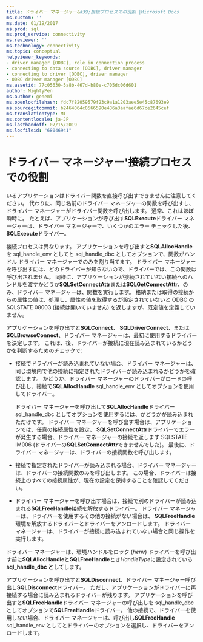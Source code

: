 ```yaml
---
title: ドライバー マネージャー&#39;接続プロセスでの役割 |Microsoft Docs
ms.custom: ''
ms.date: 01/19/2017
ms.prod: sql
ms.prod_service: connectivity
ms.reviewer: ''
ms.technology: connectivity
ms.topic: conceptual
helpviewer_keywords:
- driver manager [ODBC], role in connection process
- connecting to data source [ODBC], driver manager
- connecting to driver [ODBC], driver manager
- ODBC driver manager [ODBC]
ms.assetid: 77c05630-5a8b-467d-b80e-c705dc06d601
author: MightyPen
ms.author: genemi
ms.openlocfilehash: fdc7f82059579f23c9a1a1203aee5e45c87693e9
ms.sourcegitcommit: b2464064c0566590e486a3aafae6d67ce2645cef
ms.translationtype: MT
ms.contentlocale: ja-JP
ms.lasthandoff: 07/15/2019
ms.locfileid: "68046941"
---
```

# <a name="driver-manager39s-role-in-the-connection-process"></a>ドライバー マネージャー&#39;接続プロセスでの役割
いるアプリケーションはドライバー関数を直接呼び出すできませんに注意してください。 代わりに、同じ名前のドライバー マネージャーの関数を呼び出すし、ドライバー マネージャーがドライバー関数を呼び出します。 通常、これはほぼ瞬時に。 たとえば、アプリケーションが呼び出す**SQLExecute**ドライバー マネージャーは、ドライバー マネージャーで、いくつかのエラー チェックした後、 **SQLExecute**ドライバー。  
  
 接続プロセスは異なります。 アプリケーションを呼び出すと**SQLAllocHandle**を sql_handle_env としてと sql_handle_dbc としてオプションで、関数がハンドル ドライバー マネージャーでのみを割り当てます。 ドライバー マネージャーを呼び出すには、どのドライバーが知らないので、ドライバーでは、この関数は呼び出されません。 同様に、アプリケーションが接続されていない接続へのハンドルを渡すかどうか**SQLSetConnectAttr**または**SQLGetConnectAttr**、のみ、ドライバー マネージャーは、関数を実行します。 格納または取得の接続からの属性の値は、処理し、属性の値を取得するが設定されていないと ODBC の SQLSTATE 08003 (接続は開いていません) を返しますが、既定値を定義していません。  
  
 アプリケーションを呼び出すと**SQLConnect**、 **SQLDriverConnect**、または**SQLBrowseConnect**、ドライバー マネージャーは、最初に使用するドライバーを決定します。 これは、後、ドライバーが接続に現在読み込まれているかどうかを判断するためのチェックで:  
  
-   接続でドライバーが読み込まれていない場合、ドライバー マネージャーは、同じ環境内で他の接続に指定されたドライバーが読み込まれるかどうかを確認します。 かどうか、ドライバー マネージャーのドライバーがロードの呼び出し、接続で**SQLAllocHandle** sql_handle_env としてオプションを使用してドライバー。  
  
     ドライバー マネージャーを呼び出して**SQLAllocHandle**ドライバー sql_handle_dbc としてオプションを使用するには、かどうかが読み込まれただけです。 ドライバー マネージャーを呼び出す場合は、アプリケーションでは、任意の接続属性を設定、 **SQLSetConnectAttr**ドライバーでエラーが発生する場合、ドライバー マネージャーの接続を返します SQLSTATE IM006 (ドライバーの**SQLSetConnectAttr**できませんでした)。 最後に、ドライバー マネージャーは、ドライバーの接続関数を呼び出します。  
  
-   接続で指定されたドライバーが読み込まれる場合、ドライバー マネージャーは、ドライバーの接続関数のみを呼び出します。 この場合、ドライバーは接続上のすべての接続属性が、現在の設定を保持することを確認してください。  
  
-   ドライバー マネージャーを呼び出す場合は、接続で別のドライバーが読み込まれる**SQLFreeHandle**接続を解放するドライバー。 ドライバー マネージャーは、ドライバーを使用するその他の接続がない場合は、 **SQLFreeHandle**環境を解放するドライバーとドライバーをアンロードします。 ドライバー マネージャーは、ドライバーが接続に読み込まれていない場合と同じ操作を実行します。  
  
 ドライバー マネージャーは、環境ハンドルをロック (*henv*) ドライバーを呼び出す前に**SQLAllocHandle**と**SQLFreeHandle**とき*HandleType*に設定されている**sql_handle_dbc として**します。  
  
 アプリケーションを呼び出すと**SQLDisconnect**、ドライバー マネージャー呼び出し**SQLDisconnect**ドライバー。 ただし、アプリケーションがドライバーに再接続する場合に読み込まれるドライバーが残ります。 アプリケーションを呼び出すと**SQLFreeHandle**ドライバー マネージャーの呼び出しを sql_handle_dbc としてオプションで**SQLFreeHandle**ドライバー。 他の接続で、ドライバーを使用しない場合、ドライバー マネージャーは、呼び出し**SQLFreeHandle** sql_handle_env としてとドライバーのオプションを選択し、ドライバーをアンロードします。
